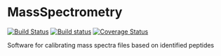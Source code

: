 
# MassSpectrometry 
[![Build Status](https://travis-ci.org/stefanks/SoftwareLockMass.svg?branch=master)](https://travis-ci.org/stefanks/SoftwareLockMass)
[![Build status](https://ci.appveyor.com/api/projects/status/ix947xpr77m9b6vw/branch/master?svg=true)](https://ci.appveyor.com/project/stefanks/softwarelockmass/branch/master)
[![Coverage Status](https://coveralls.io/repos/github/stefanks/SoftwareLockMass/badge.svg?branch=master)](https://coveralls.io/github/stefanks/SoftwareLockMass?branch=master)

Software for calibrating mass spectra files based on identified peptides
